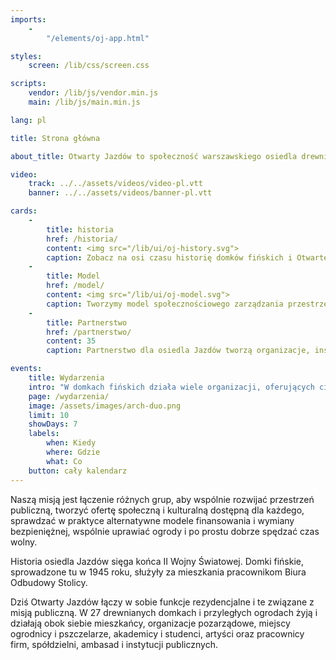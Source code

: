 ```yaml
---
imports:
    -
        "/elements/oj-app.html"

styles:
    screen: /lib/css/screen.css

scripts:
    vendor: /lib/js/vendor.min.js
    main: /lib/js/main.min.js

lang: pl

title: Strona główna

about_title: Otwarty Jazdów to społeczność warszawskiego osiedla drewnianych domków fińskich, prowadząca ogólnodostępne działania społeczne, kulturalne i ekologiczne.

video:
    track: ../../assets/videos/video-pl.vtt
    banner: ../../assets/videos/banner-pl.vtt

cards:
    -
        title: historia
        href: /historia/
        content: <img src="/lib/ui/oj-history.svg">
        caption: Zobacz na osi czasu historię domków fińskich i Otwartego Jazdowa.
    -
        title: Model
        href: /model/
        content: <img src="/lib/ui/oj-model.svg">
        caption: Tworzymy model społecznościowego zarządzania przestrzenią miejską.
    -
        title: Partnerstwo
        href: /partnerstwo/
        content: 35
        caption: Partnerstwo dla osiedla Jazdów tworzą organizacje, instytucje publiczne i osoby prywatne.

events:
    title: Wydarzenia
    intro: "W domkach fińskich działa wiele organizacji, oferujących ciekawe wydarzenia. Chcesz w nich uczestniczyć? Zobacz co dzieje się na Jazdowie w najbliższych dniach:"
    page: /wydarzenia/
    image: /assets/images/arch-duo.png
    limit: 10
    showDays: 7
    labels:
        when: Kiedy
        where: Gdzie
        what: Co
    button: cały kalendarz
---
```

Naszą misją jest łączenie różnych grup, aby wspólnie rozwijać przestrzeń publiczną, tworzyć ofertę społeczną i kulturalną dostępną dla każdego, sprawdzać w praktyce alternatywne modele finansowania i wymiany bezpieniężnej, wspólnie uprawiać ogrody i po prostu dobrze spędzać czas wolny.

Historia osiedla Jazdów sięga końca II Wojny Światowej. Domki fińskie, sprowadzone tu w 1945 roku, służyły za mieszkania pracownikom Biura Odbudowy Stolicy.

Dziś Otwarty Jazdów łączy w sobie funkcje rezydencjalne i te związane z misją publiczną. W 27 drewnianych domkach i przyległych ogrodach żyją i działają obok siebie mieszkańcy, organizacje pozarządowe, miejscy ogrodnicy i pszczelarze, akademicy i studenci, artyści oraz pracownicy firm, spółdzielni, ambasad i instytucji publicznych.
